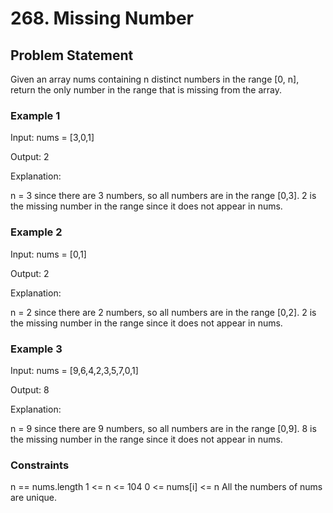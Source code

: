 # 268. Missing Number

## Problem Statement

Given an array nums containing n distinct numbers in the range [0, n], return the only number in the range that is missing from the array.

### Example 1

Input: nums = [3,0,1]

Output: 2

Explanation:

n = 3 since there are 3 numbers, so all numbers are in the range [0,3]. 2 is the missing number in the range since it does not appear in nums.

### Example 2

Input: nums = [0,1]

Output: 2

Explanation:

n = 2 since there are 2 numbers, so all numbers are in the range [0,2]. 2 is the missing number in the range since it does not appear in nums.

### Example 3

Input: nums = [9,6,4,2,3,5,7,0,1]

Output: 8

Explanation:

n = 9 since there are 9 numbers, so all numbers are in the range [0,9]. 8 is the missing number in the range since it does not appear in nums.

### Constraints

n == nums.length
1 <= n <= 104
0 <= nums[i] <= n
All the numbers of nums are unique.
